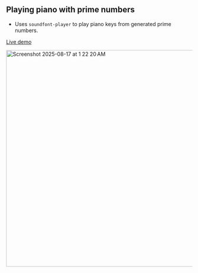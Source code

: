 
## Playing piano with prime numbers

- Uses `soundfont-player` to play piano keys from generated prime numbers.



[Live demo](http://nabraj.com/demo/prime-piano/)

<img width="823" height="585" alt="Screenshot 2025-08-17 at 1 22 20 AM" src="https://github.com/user-attachments/assets/15abd55f-e419-4a02-a563-f4770336f314" />
